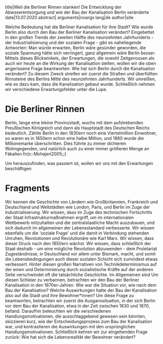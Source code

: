 title|Weil die Berliner Rinnen stanken! Die Entwicklung der Abwsserentsorgung und wie der Bau der Kanalisation Berlin veränderte
date|13.07.2020
abstract|
arguments|noargs
lang|de
author|site

Welche Bedeutung hat die Berliner Kanalisation für ihre Stadt? Wie wurde Berlin also durch den Bau der Berliner Kanalisation verändert? Eingebettet in den großen Trends der zweiten Hälfte des neunzehnten Jahrhunderts - der Industrialisierung und der sozialen Frage - gibt es naheliegende Antworten: Man würde erwarten, Berlin wäre gesünder geworden, die soziale Spannung hätte sich verringert, ganz allgemein wäre Berlin *besser*. Mittels dieses Blickwinkels, der Erwartungen, die sowohl Zeitgenossen als auch wir heute an die Wirkung der Kanalisation stellen, wollen wir die oben angerissene Frage beantworten: Wie hat sich Berlin durch die Kanalisation verändert?
Zu diesem Zweck streifen wir zuerst die Straßen und überfüllten Rinnsteine des Berlins Mitte des neunzehnten Jahrhunderts. Wir umreißen, wie es dazu kam, dass die Kanalisation gebaut wurde. Schließlich nehmen wir verschiedene Erwartungsfelder unter die Lupe.

# Die Berliner Rinnen

Berlin, lange eine kleine Provinzstadt, wuchs mit dem aufstrebenden Preußischen Königreich und dann als Hauptstadt des Deutschen Reichs bedeutlich. Zählte Berlin in den 1830ern noch eine Viertelmillion Einwohner, so waren es in 1850ern schon eine halbe Million, und 1880 wurde die Millionemarke überschritten. Dies führte zu immer dichteren Wohngegenden, und natürlich auch zu einer immer größeren Menge an Fäkalien.fn{c::Mohajeri2005;;} 

Um herauszufinden, was passiert ist, wollen wir uns mit den Erwartungen beschäftigen

# Fragments

Wir kennen die Geschichte von Ländern wie Großbritannien, Frankreich und Deutschland und Weltstädten wie London, Paris, und Berlin im Zuge der Industrialisierung. Wir wissen, dass im Zuge des technischen Fortschritts der Staat Infrastrukturmaßnahmen ergriff, um im internationalen Wettbewerb mitzuhalten und die zentralstaatliche Macht auszubauen, und sich dadurch im allgemeinen der Lebensstandard verbesserte. Wir wissen ebenfalls um die 'soziale Frage' und die damit in Verbindung stehenden Unruhen, Revolutionen und Revolutionäre wie Karl Marx. Wir wissen, dass dieser Druck nach den 1850ern wächst. Wir wissen, dass schließlich der Staat deshalb - um eine mögliche Revolution abzuwenden - dem Proletariat Zugeständnisse, in Deutschland vor allem unter Bismark, macht, und somit die Lebensbedingungen auch dieser sozialen Schicht sich zumindest etwas verbessert. Hinter diesen großen Narrativen von Technikdeterminismus auf der einen und Determinierung durch sozialistische Kräfte auf der anderen Seite verschwindet oft die tatsächliche Geschichte.
Im Allgemeinen sind Um diesen Schleier zu verbannen, betrachten wir den Bau der Berliner Kanalisation in den 1870er-Jahren. Wie war die Situation vor, wie nach dem Bau der Kanalisation? Welche Auswirkungen hatte der Bau der Kanalisation also auf die Stadt und ihre Bewohner*innen? Um diese Frage zu beantworten, betrachten wir zuerst die Ausganssituation, in der sich Berlin vor dem Bau der Kanalisation, etwa in der Zeit zwischen 1830 und 1870, befand. Daraufhin beleuchten wir die verschiedenen Handlungsmotivationen, die ausschlaggebend gewesen sein könnten, skizzieren kurz, wie der Entscheidungsprozess zum Bau der Kanalisation war, und kontrastieren die Auswirkungen mit den ursprünglichen Handlungsmotivationen. Schließlich kehren wir zur eingehenden Frage zurück: Wie hat sich die Lebensrealität der Bewohner verändert?
